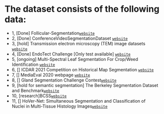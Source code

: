 # The dataset consists of the following data:

- 1, [Done] Follicular-Segmentation[`website`](https://github.com/bupt-ai-cz/Hybrid-Model-Enabling-Highly-Efficient-Follicular-Segmentation)
- 2, [Done] ConferenceVideoSegmentationDataset [`website`](https://github.com/kuangzijian/Flow-Based-Video-Segmentation)
- 3, [hold] Transmission electron microscopy (TEM) image datasets [`website`](https://zenodo.org/record/6377141#.ZBMitC2cZTa)
- 4, [Done] EndoTect Challenge [Only test available] [`website`](https://endotect.com)
- 5, [ongoing] Multi-Spectral Leaf Segmentation For Crop/Weed Identification [`website`](https://entrepot.recherche.data.gouv.fr/dataset.xhtml?persistentId=doi:10.15454/JMKP9S)
- 6, [] ICDAR 2021 Competition on Historical Map Segmentation [`website`](https://zenodo.org/record/4817662#.ZBMrzi2cZhE)
- 7, [] MediaEval 2020 webpage [`website`](https://multimediaeval.github.io/editions/2020/tasks/medico/)
- 8, [] Gland Segmentation Challenge Contest[`website`](https://warwick.ac.uk/fac/cross_fac/tia/data/glascontest/download/)
- 9, [hold for semantic segmentation] The Berkeley Segmentation Dataset and Benchmark[`website`](https://www2.eecs.berkeley.edu/Research/Projects/CS/vision/bsds/)
- 10, [research]BCSS[`website`](https://github.com/PathologyDataScience/BCSS)
- 11, [] HoVer-Net: Simultaneous Segmentation and Classification of Nuclei in Multi-Tissue Histology Images[`website`](https://warwick.ac.uk/fac/cross_fac/tia/data/hovernet/)
 
